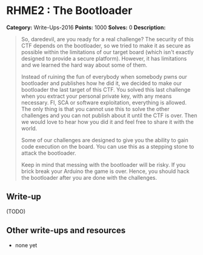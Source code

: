 # RHME2 : The Bootloader

**Category:** Write-Ups-2016
**Points:** 1000
**Solves:** 0
**Description:**

> So, daredevil, are you ready for a real challenge? The security of this CTF depends on the bootloader, so we tried to make it as secure as possible within the limitations of our target board (which isn't exactly designed to provide a secure platform). However, it has limitations and we learned the hard way about some of them.
> 
> 
> Instead of ruining the fun of everybody when somebody pwns our bootloader and publishes how he did it, we decided to make our bootloader the last target of this CTF. You solved this last challenge when you extract your personal private key, with any means necessary. FI, SCA or software exploitation, everything is allowed. The only thing is that you cannot use this to solve the other challenges and you can not publish about it until the CTF is over. Then we would love to hear how you did it and feel free to share it with the world.
> 
> 
> Some of our challenges are designed to give you the ability to gain code execution on the board. You can use this as a stepping stone to attack the bootloader.
> 
> 
> Keep in mind that messing with the bootloader will be risky. If you brick break your Arduino the game is over. Hence, you should hack the bootloader after you are done with the challenges.


## Write-up

(TODO)

## Other write-ups and resources

* none yet
